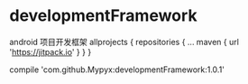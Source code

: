 # developmentFramework
android 项目开发框架 
allprojects {
		repositories {
			...
			maven { url 'https://jitpack.io' }
		}
	}
  
   compile 'com.github.Mypyx:developmentFramework:1.0.1'
